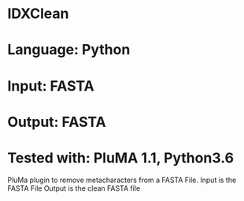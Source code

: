# IDXClean
# Language: Python
# Input: FASTA
# Output: FASTA
# Tested with: PluMA 1.1, Python3.6

PluMa plugin to remove metacharacters from a FASTA File.
Input is the FASTA File
Output is the clean FASTA file

